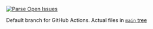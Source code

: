 [![Parse Open Issues](https://github.com/BrutuZ/gallery-data/actions/workflows/parse_open_issues.yml/badge.svg)](https://github.com/BrutuZ/gallery-data/actions/workflows/parse_open_issues.yml)



Default branch for GitHub Actions. Actual files in [`main` tree](../../tree/main)

